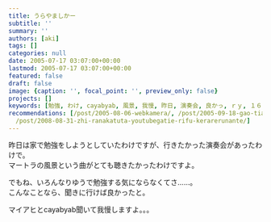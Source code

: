 ```yaml
---
title: うらやましかー
subtitle: ''
summary: ''
authors: [aki]
tags: []
categories: null
date: 2005-07-17 03:07:00+00:00
lastmod: 2005-07-17 03:07:00+00:00
featured: false
draft: false
image: {caption: '', focal_point: '', preview_only: false}
projects: []
keywords: [勉強, わけ, cayabyab, 風景, 我慢, 昨日, 演奏会, 良かっ, ｒｙ, １６]
recommendations: [/post/2005-08-06-webkamera/, /post/2005-09-18-gao-tian-san-lang-xing-tutekimasita/,
  /post/2008-08-31-zhi-ranakatuta-youtubegatie-rifu-kerarerunante/]
---
```

昨日は家で勉強をしようとしていたわけですが、行きたかった演奏会があったわけで。  
マートラの風景という曲がとても聴きたかったわけですよ。  
  
でもね、いろんなりゆうで勉強する気にならなくてさ……。  
こんなことなら、聞きに行けば良かったと。  
  
  
マイアヒとcayabyab聞いて我慢しますよ。。。


